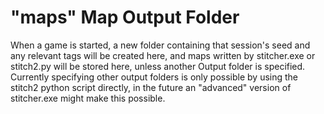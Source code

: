 # "maps" Map Output Folder

When a game is started, a new folder containing that session's seed and any relevant tags will be created here, and maps written by stitcher.exe or stitch2.py will be stored here, unless another Output folder is specified. Currently specifying other output folders is only possible by using the stitch2 python script directly, in the future an "advanced" version of stitcher.exe might make this possible.
